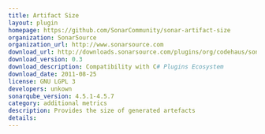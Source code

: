 ```yaml
---
title: Artifact Size
layout: plugin
homepage: https://github.com/SonarCommunity/sonar-artifact-size
organization: SonarSource
organization_url: http://www.sonarsource.com
download_url: http://downloads.sonarsource.com/plugins/org/codehaus/sonar-plugins/sonar-artifact-size-plugin/0.3/sonar-artifact-size-plugin-0.3.jar
download_version: 0.3
download_description: Compatibility with C# Plugins Ecosystem
download_date: 2011-08-25
license: GNU LGPL 3
developers: unkown
sonarqube_version: 4.5.1-4.5.7
category: additional metrics
description: Provides the size of generated artefacts
details: 
---
```

